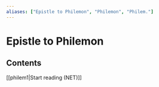 ```yaml
---
aliases: ["Epistle to Philemon", "Philemon", "Philem."]
---
```

# Epistle to Philemon
## Contents
[[philem1|Start reading (NET)]]